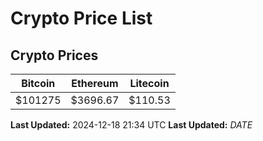 # Crypto Price List

## Crypto Prices
| Bitcoin | Ethereum | Litecoin |
| ------- | -------- | -------- |
| $101275 | $3696.67 | $110.53 |
**Last Updated:** 2024-12-18 21:34 UTC
**Last Updated:** $DATE$
